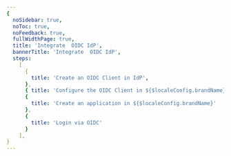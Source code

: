 ```yaml
---
{
  noSidebar: true,
  noToc: true,
  noFeedback: true,
  fullWidthPage: true,
  title: 'Integrate  OIDC IdP',
  bannerTitle: 'Integrate  OIDC IdP',
  steps:
    [
      {
        title: 'Create an OIDC Client in IdP',
      },
      { title: 'Configure the OIDC Client in ${$localeConfig.brandName}' },
      {
        title: 'Create an application in ${$localeConfig.brandName}'
      },
      {
        title: 'Login via OIDC'
      }
    ],
}
---
```


<IntegrationDetail backLink="/guides/connections/enterprise"/>

